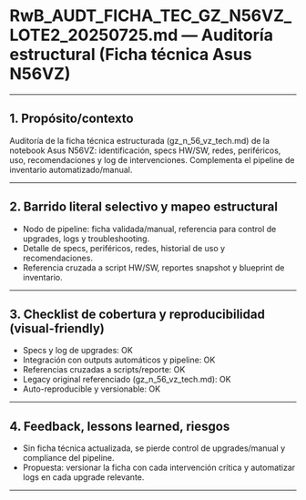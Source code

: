 # RwB_AUDT_FICHA_TEC_GZ_N56VZ_LOTE2_20250725.md — Auditoría estructural (Ficha técnica Asus N56VZ)

---

## 1. Propósito/contexto
Auditoría de la ficha técnica estructurada (gz_n_56_vz_tech.md) de la notebook Asus N56VZ: identificación, specs HW/SW, redes, periféricos, uso, recomendaciones y log de intervenciones. Complementa el pipeline de inventario automatizado/manual.

---

## 2. Barrido literal selectivo y mapeo estructural
- Nodo de pipeline: ficha validada/manual, referencia para control de upgrades, logs y troubleshooting.
- Detalle de specs, periféricos, redes, historial de uso y recomendaciones.
- Referencia cruzada a script HW/SW, reportes snapshot y blueprint de inventario.

---

## 3. Checklist de cobertura y reproducibilidad (visual-friendly)
- Specs y log de upgrades: OK
- Integración con outputs automáticos y pipeline: OK
- Referencias cruzadas a scripts/reporte: OK
- Legacy original referenciado (gz_n_56_vz_tech.md): OK
- Auto-reproducible y versionable: OK

---

## 4. Feedback, lessons learned, riesgos
- Sin ficha técnica actualizada, se pierde control de upgrades/manual y compliance del pipeline.
- Propuesta: versionar la ficha con cada intervención crítica y automatizar logs en cada upgrade relevante.

---

